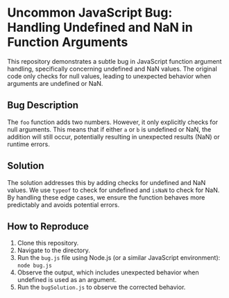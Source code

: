 # Uncommon JavaScript Bug: Handling Undefined and NaN in Function Arguments

This repository demonstrates a subtle bug in JavaScript function argument handling, specifically concerning undefined and NaN values. The original code only checks for null values, leading to unexpected behavior when arguments are undefined or NaN.

## Bug Description
The `foo` function adds two numbers. However, it only explicitly checks for null arguments. This means that if either `a` or `b` is undefined or NaN, the addition will still occur, potentially resulting in unexpected results (NaN) or runtime errors.

## Solution
The solution addresses this by adding checks for undefined and NaN values.  We use `typeof` to check for undefined and `isNaN` to check for NaN.  By handling these edge cases, we ensure the function behaves more predictably and avoids potential errors.

## How to Reproduce
1. Clone this repository.
2. Navigate to the directory.
3. Run the `bug.js` file using Node.js (or a similar JavaScript environment): `node bug.js`
4. Observe the output, which includes unexpected behavior when undefined is used as an argument.
5. Run the `bugSolution.js` to observe the corrected behavior. 